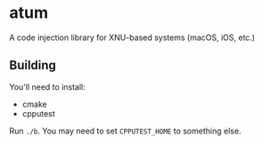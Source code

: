# atum

A code injection library for XNU-based systems (macOS, iOS, etc.)

## Building

You'll need to install:

* cmake
* cpputest

Run `./b`. You may need to set `CPPUTEST_HOME` to something else.
